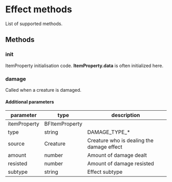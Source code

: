 # Effect methods

List of supported methods.

## Methods

### init

ItemProperty initialisation code. __ItemProperty.data__ is often initialized here.

### damage

Called when a creature is damaged.

#### Additional parameters

| parameter    | type           | description                                      |
|--------------|----------------|--------------------------------------------------|
| itemProperty | BFItemProperty |                                                  | 
| type         | string         | DAMAGE_TYPE_*                                    |
| source       | Creature       | Creature who is dealing the damage effect        |
| amount       | number         | Amount of damage dealt                           |
| resisted     | number         | Amount of damage resisted                        |
| subtype      | string         | Effect subtype                                   |

